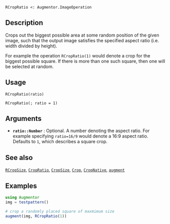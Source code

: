 ```
RCropRatio <: Augmentor.ImageOperation
```

## Description

Crops out the biggest possible area at some random position of the given image, such that the output image satisfies the specified aspect ratio (i.e. width divided by height).

For example the operation `RCropRatio(1)` would denote a crop for the biggest possible square. If there is more than one such square, then one will be selected at random.

## Usage

```
RCropRatio(ratio)

RCropRatio(; ratio = 1)
```

## Arguments

  * **`ratio::Number`** : Optional. A number denoting the aspect   ratio. For example specifying `ratio=16/9` would denote a 16:9   aspect ratio. Defaults to `1`, which describes a square crop.

## See also

[`RCropSize`](@ref), [`CropRatio`](@ref), [`CropSize`](@ref), [`Crop`](@ref), [`CropNative`](@ref), [`augment`](@ref)

## Examples

```julia
using Augmentor
img = testpattern()

# crop a randomly placed square of maxmimum size
augment(img, RCropRatio(1))
```
